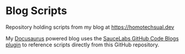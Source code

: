 # Blog Scripts
Repository holding scripts from my blog at https://homotechsual.dev

My [Docusaurus](https://docusaurus.io) powered blog uses the [SauceLabs GitHub Code Blogs plugin](http://opensource.saucelabs.com/docusaurus-theme-github-codeblock/) to reference scripts directly from this GitHub repository.
